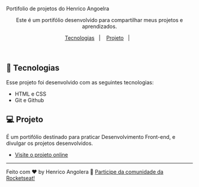 Portifolio de projetos do Henrico Angoelra

<p align="center"> Este é um portifólio desenvolvido para compartilhar meus projetos e aprendizados. <br/> </p>

<p align="center">
  <a href="#-tecnologias">Tecnologias</a>&nbsp;&nbsp;&nbsp;|&nbsp;&nbsp;&nbsp;
  <a href="#-projeto">Projeto</a>&nbsp;&nbsp;&nbsp;|&nbsp;&nbsp;&nbsp;
</p>

<br>


## 🚀 Tecnologias

Esse projeto foi desenvolvido com as seguintes tecnologias:

- HTML e CSS
- Git e Github

## 💻 Projeto

É um portifólio destinado para praticar Desenvolvimento Front-end, e divulgar os projetos desenvolvidos.

- [Visite o projeto online](https://HenricoAngolera.github.io/portifolio-projetos)

---

Feito com ♥ by Henrico Angolera :wave: [Participe da comunidade da Rocketseat!](https://discord.gg/rocketseat)
